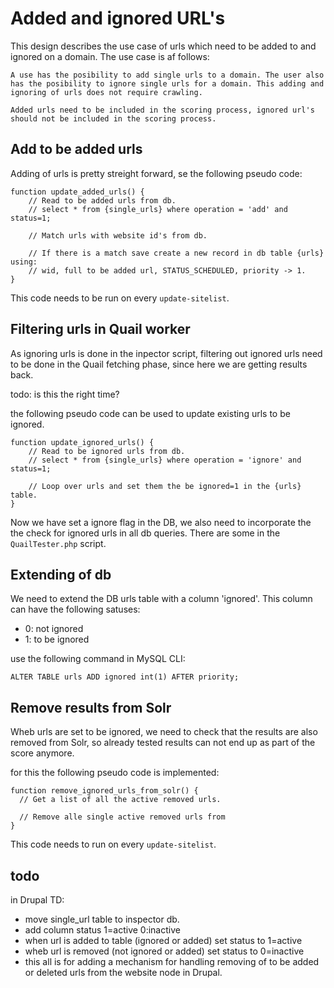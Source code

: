 # Added and ignored URL's

This design describes the use case of urls which need to be added to and ignored on a domain.
The use case is af follows:

```
A use has the posibility to add single urls to a domain. The user also has the posibility to ignore single urls for a domain. This adding and ignoring of urls does not require crawling.

Added urls need to be included in the scoring process, ignored url's should not be included in the scoring process.
```

## Add to be added urls

Adding of urls is pretty streight forward, se the following pseudo code:

````
function update_added_urls() {
	// Read to be added urls from db.
	// select * from {single_urls} where operation = 'add' and status=1;
	
	// Match urls with website id's from db.
	
	// If there is a match save create a new record in db table {urls} using:
	// wid, full to be added url, STATUS_SCHEDULED, priority -> 1.
}

````

This code needs to be run on every `update-sitelist`.

## Filtering urls in Quail worker

As ignoring urls is done in the inpector script, filtering out ignored urls need to be done in the Quail fetching phase, since here we are getting results back.

todo: is this the right time?

the following pseudo code can be used to update existing urls to be ignored.
```
function update_ignored_urls() {
	// Read to be ignored urls from db.
	// select * from {single_urls} where operation = 'ignore' and status=1;
	
	// Loop over urls and set them the be ignored=1 in the {urls} table.
}
```

Now we have set a ignore flag in the DB, we also need to incorporate the the check for ignored urls in all db queries. There are some in the `QuailTester.php` script.



## Extending of db

We need to extend the DB urls table with a column 'ignored'. This column can have the following satuses:

- 0: not ignored
- 1: to be ignored
	
use the following command in MySQL CLI:

```
ALTER TABLE urls ADD ignored int(1) AFTER priority;
```

## Remove results from Solr

Wheb urls are set to be ignored, we need to check that the results are also removed from Solr, so already tested results can not end up as part of the score anymore.

for this the following pseudo code is implemented:
````
function remove_ignored_urls_from_solr() {
  // Get a list of all the active removed urls.
  
  // Remove alle single active removed urls from
}
````

This code needs to run on every `update-sitelist`.


## todo

in Drupal TD:

- move single_url table to inspector db.
- add column status 1=active 0:inactive
- when url is added to table (ignored or added) set status to 1=active
- wheb url is removed (not ignored or added) set status to 0=inactive
- this all is for adding a mechanism for handling removing of to be added or deleted urls from the website node in Drupal.